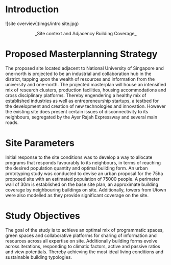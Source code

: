 # Introduction

 ![site overview](imgs/intro site.jpg) 

<p align="center"> _Site context and Adjacency Building Coverage_

# Proposed Masterplanning Strategy
The proposed site located adjacent to National University of Singapore and one-north is projected to be an industrial and collaboration hub in the district, tapping upon the wealth of resources and information from the university and one-north. The projected masterplan will house an intensified mix of research clusters, production facilities, housing accommodations and cross disciplinary platforms. Thereby engendering a healthy mix of established industries as well as entrepreneurship startups, a testbed for the development and creation of new technologies and innovation. However the existing site does present certain issues of disconnectivity to its neighbours, segregated by the Ayer Rajah Expressway and several main roads. 

# Site Parameters
Initial response to the site conditions was to develop a way to allocate programs that responds favourably to its neighbours, in terms of reaching the desired population quantity and optimal building form. An urban prototyping study was conducted to devise an urban proposal for the 75ha proposed site with an estimated population of 75000 people. A perimeter wall of 30m is established on the base site plan, an approximate building coverage by neighbouring buildings on site. Additionally, towers from Utown were also modelled as they provide significant coverage on the site. 

# Study Objectives
The goal of the study is to achieve an optimal mix of programmatic spaces, green spaces and collaborative platforms for sharing of information and resources across all expertise on site. Additionally building forms evolve across iterations, responding to climatic factors, active and passive ratios and view potentials. Thereby achieving the most ideal living conditions and sustainable building typologies.







